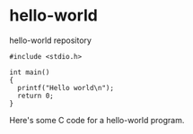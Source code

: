 # hello-world
hello-world repository



	#include <stdio.h>
	 
	int main()
	{
	  printf("Hello world\n");
	  return 0;
	}

Here's some C code for a hello-world program.

